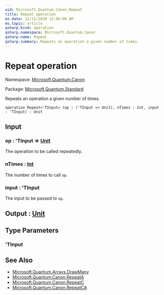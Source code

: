 ```yaml
---
uid: Microsoft.Quantum.Canon.Repeat
title: Repeat operation
ms.date: 11/11/2020 12:00:00 AM
ms.topic: article
qsharp.kind: operation
qsharp.namespace: Microsoft.Quantum.Canon
qsharp.name: Repeat
qsharp.summary: Repeats an operation a given number of times.
---
```


# Repeat operation

Namespace: [Microsoft.Quantum.Canon](xref:Microsoft.Quantum.Canon)

Package: [Microsoft.Quantum.Standard](https://nuget.org/packages/Microsoft.Quantum.Standard)


Repeats an operation a given number of times.

```qsharp
operation Repeat<'TInput> (op : ('TInput => Unit), nTimes : Int, input : 'TInput) : Unit
```


## Input

### op : 'TInput => [Unit](xref:microsoft.quantum.lang-ref.unit) 

The operation to be called repeatedly.


### nTimes : [Int](xref:microsoft.quantum.lang-ref.int)

The number of times to call `op`.


### input : 'TInput

The input to be passed to `op`.



## Output : [Unit](xref:microsoft.quantum.lang-ref.unit)



## Type Parameters

### 'TInput



## See Also

- [Microsoft.Quantum.Arrays.DrawMany](xref:Microsoft.Quantum.Arrays.DrawMany)
- [Microsoft.Quantum.Canon.RepeatA](xref:Microsoft.Quantum.Canon.RepeatA)
- [Microsoft.Quantum.Canon.RepeatC](xref:Microsoft.Quantum.Canon.RepeatC)
- [Microsoft.Quantum.Canon.RepeatCA](xref:Microsoft.Quantum.Canon.RepeatCA)